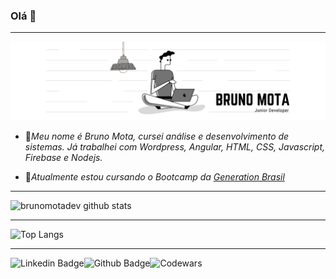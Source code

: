 ### Olá 👋

<hr>

![.](https://github.com/brunomotadev/brunomotadev/blob/main/imagens/perfil-linkedin.png)

- 🔭*Meu nome é Bruno Mota, cursei análise e desenvolvimento de sistemas. Já trabalhei com Wordpress, Angular, HTML, CSS, Javascript, Firebase e Nodejs.*

- 🌱*Atualmente estou cursando o Bootcamp da [Generation Brasil](https://brazil.generation.org/)*

<hr>

![brunomotadev github stats](https://github-readme-stats.vercel.app/api?username=brunomotadev&show_icons=true&theme=midnight-purple&hide_border=true)

<hr>

![Top Langs](https://github-readme-stats.vercel.app/api/top-langs/?username=brunomotadev&langs_count=10&theme=midnight-purple&hide_border=true&layout=compact)

<hr>

![Linkedin Badge](https://img.shields.io/badge/-LinkedIn-blue?style=flat-square&logo=Linkedin&logoColor=white&link=https://www.linkedin.com/in/brunomotadev/)![Github Badge](https://img.shields.io/badge/-Github-000?style=flat-square&logo=Github&logoColor=white&link=https://github.com/brunomotadev)![Codewars](https://www.codewars.com/users/brunomotadev/badges/small)

<!--
**brunomotadev/brunomotadev** is a ✨ _special_ ✨ repository because its `README.md` (this file) appears on your GitHub profile.

![brunomotadev github stats](https://github-readme-stats.vercel.app/api?username=brunomotadev&show_icons=true&theme=midnight-purple&hide_border=true) [![Top Langs](https://github-readme-stats.vercel.app/api/top-langs/?username=brunomotadev&langs_count=8)](https://github.com/brunomotadev)
Here are some ideas to get you started:

- 🔭 I’m currently working on ...
- 🌱 I’m currently learning ...
- 👯 I’m looking to collaborate on ...
- 🤔 I’m looking for help with ...
- 💬 Ask me about ...
- 📫 How to reach me: ...
- 😄 Pronouns: 
- ⚡ Fun fact: 


Possuo mais experiência com: HTML5,CSS3 e JavaScript.
  <p align="left"><a href="https://www.w3schools.com/css/" target="_blank"> <img src="https://raw.githubusercontent.com/devicons/devicon/master/icons/css3/css3-original-wordmark.svg" alt="css3" width="40" height="40"/> </a> <a href="https://www.w3.org/html/" target="_blank"> <img src="https://raw.githubusercontent.com/devicons/devicon/master/icons/html5/html5-original-wordmark.svg" alt="html5" width="40" height="40"/> </a> <a href="https://developer.mozilla.org/en-US/docs/Web/JavaScript" target="_blank"> <img src="https://raw.githubusercontent.com/devicons/devicon/master/icons/javascript/javascript-original.svg" alt="javascript" width="40" height="40"/> </a></p>
-->
